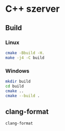 
# C++ szerver

## Build

### Linux

```bash
cmake -Bbuild -H.
make -j4 -C build
```

### Windows

```bash
mkdir build
cd build
cmake ..
cmake --build .
```

## clang-format

```bash
clang-format
```

<!-- TODO -->
